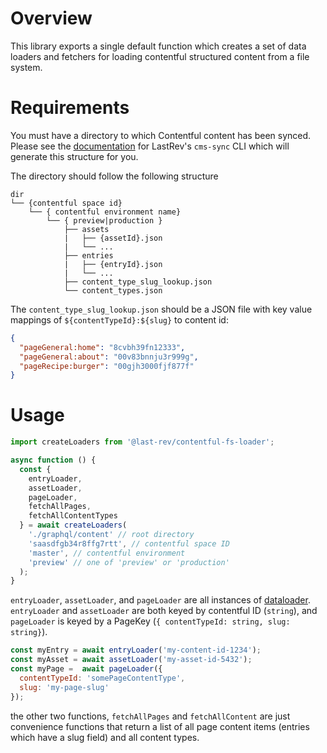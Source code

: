 # Overview

This library exports a single default function which creates a set of data loaders and fetchers for loading contentful structured content from a file system.

# Requirements

You must have a directory to which Contentful content has been synced. Please see the [documentation](../cli/src/commands/cms-sync/README.md) for LastRev's `cms-sync` CLI which will generate this structure for you.

The directory should follow the following structure

```text
dir
└── {contentful space id}
    └── { contentful environment name}
        └── { preview|production }
            ├── assets
            |   ├── {assetId}.json
            |   └── ...
            ├── entries
            |   ├── {entryId}.json
            |   └── ...
            ├── content_type_slug_lookup.json
            └── content_types.json
```

The `content_type_slug_lookup.json` should be a JSON file with key value mappings of `${contentTypeId}:${slug}` to content id:

```json
{
  "pageGeneral:home": "8cvbh39fn12333",
  "pageGeneral:about": "00v83bnnju3r999g",
  "pageRecipe:burger": "00gjh3000fjf877f"
}
```

# Usage

```Javascript
import createLoaders from '@last-rev/contentful-fs-loader';

async function () {
  const {
    entryLoader,
    assetLoader,
    pageLoader,
    fetchAllPages,
    fetchAllContentTypes
  } = await createLoaders(
    './graphql/content' // root directory
    'saasdfgb34r8ffg7rtt', // contentful space ID
    'master', // contentful environment
    'preview' // one of 'preview' or 'production'
  );
}
```

`entryLoader`, `assetLoader`, and `pageLoader` are all instances of [dataloader](https://github.com/graphql/dataloader). `entryLoader` and `assetLoader` are both keyed by contentful ID (`string`), and `pageLoader` is keyed by a PageKey (`{ contentTypeId: string, slug: string}`).

```Javascript
const myEntry = await entryLoader('my-content-id-1234');
const myAsset = await assetLoader('my-asset-id-5432');
const myPage =  await pageLoader({
  contentTypeId: 'somePageContentType',
  slug: 'my-page-slug'
});
```

the other two functions, `fetchAllPages` and `fetchAllContent` are just convenience functions that return a list of all page content items (entries which have a slug field) and all content types.
